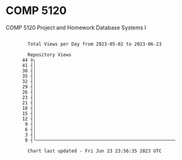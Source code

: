 # COMP 5120
COMP 5120 Project and Homework 
Database Systems I

```

        Total Views per Day from 2023-05-02 to 2023-06-23

        Repository Views
      44 ┼╮
      41 ┤│
      38 ┤│
      35 ┤│
      32 ┤│
      29 ┤│
      26 ┤│
      23 ┤│
      21 ┤│
      18 ┤│
      15 ┤│
      12 ┤│
       9 ┤│
       6 ┤│
       3 ┤│
       0 ┤╰───────────────────────────────────────────────────

        Chart last updated - Fri Jun 23 23:56:35 2023 UTC
        
```
